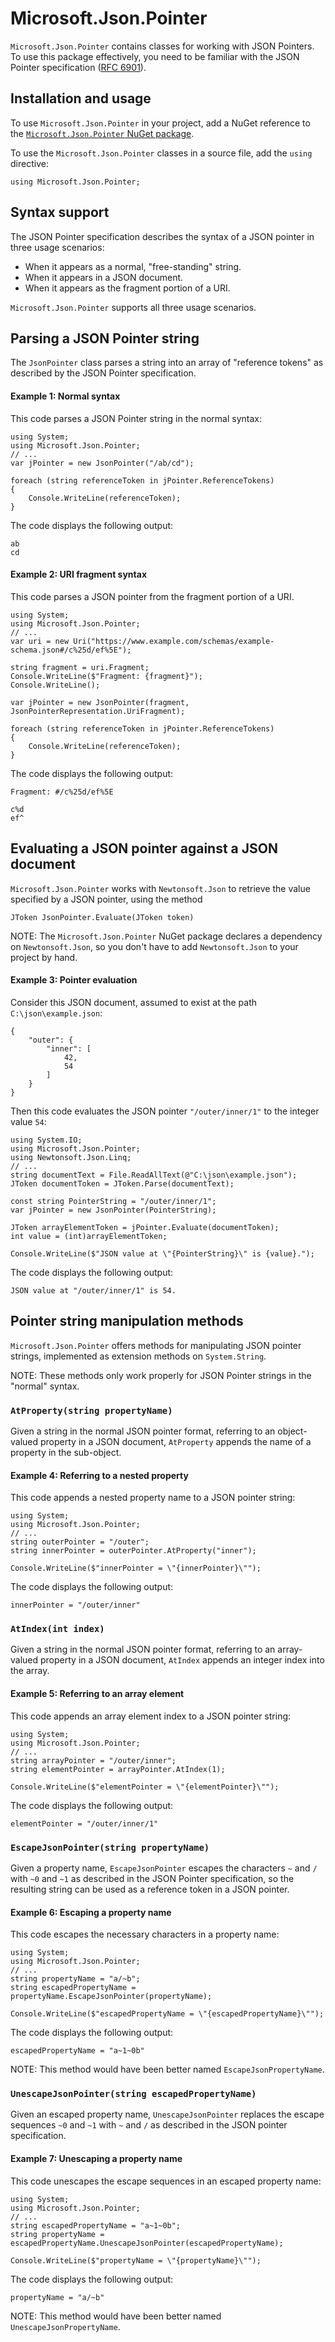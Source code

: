 # Microsoft.Json.Pointer

`Microsoft.Json.Pointer` contains classes for working with JSON Pointers. To use this package effectively, you need to be familiar with the JSON Pointer specification ([RFC 6901](https://tools.ietf.org/html/rfc6901)).

## Installation and usage

To use `Microsoft.Json.Pointer` in your project, add a NuGet reference to the [`Microsoft.Json.Pointer` NuGet package](https://www.nuget.org/packages/Microsoft.Json.Pointer/).

To use the `Microsoft.Json.Pointer` classes in a source file, add the `using` directive:
```
using Microsoft.Json.Pointer;
```

## Syntax support

The JSON Pointer specification describes the syntax of a JSON pointer in three usage scenarios:

- When it appears as a normal, "free-standing" string.
- When it appears in a JSON document.
- When it appears as the fragment portion of a URI.

`Microsoft.Json.Pointer` supports all three usage scenarios.

## Parsing a JSON Pointer string

The `JsonPointer` class parses a string into an array of "reference tokens" as described by the JSON Pointer specification.

#### Example 1: Normal syntax

This code parses a JSON Pointer string in the normal syntax:
```
using System;
using Microsoft.Json.Pointer;
// ...
var jPointer = new JsonPointer("/ab/cd");

foreach (string referenceToken in jPointer.ReferenceTokens)
{
    Console.WriteLine(referenceToken);
}
```

The code displays the following output:
```
ab
cd
```

#### Example 2: URI fragment syntax
This code parses a JSON pointer from the fragment portion of a URI.
```
using System;
using Microsoft.Json.Pointer;
// ...
var uri = new Uri("https://www.example.com/schemas/example-schema.json#/c%25d/ef%5E");

string fragment = uri.Fragment;
Console.WriteLine($"Fragment: {fragment}");
Console.WriteLine();

var jPointer = new JsonPointer(fragment, JsonPointerRepresentation.UriFragment);

foreach (string referenceToken in jPointer.ReferenceTokens)
{
    Console.WriteLine(referenceToken);
}
```

The code displays the following output:
```
Fragment: #/c%25d/ef%5E

c%d
ef^
```

## Evaluating a JSON pointer against a JSON document

`Microsoft.Json.Pointer` works with `Newtonsoft.Json` to retrieve the value specified by a JSON pointer, using the method
```
JToken JsonPointer.Evaluate(JToken token)
```

NOTE: The `Microsoft.Json.Pointer` NuGet package declares a dependency on `Newtonsoft.Json`, so you don't have to add `Newtonsoft.Json` to your project by hand.

#### Example 3: Pointer evaluation
Consider this JSON document, assumed to exist at the path `C:\json\example.json`:
```
{
    "outer": {
        "inner": [
            42,
            54
        ]
    }
}
```

Then this code evaluates the JSON pointer `"/outer/inner/1"` to the integer value `54`:
```
using System.IO;
using Microsoft.Json.Pointer;
using Newtonsoft.Json.Linq;
// ...
string documentText = File.ReadAllText(@"C:\json\example.json");
JToken documentToken = JToken.Parse(documentText);

const string PointerString = "/outer/inner/1";
var jPointer = new JsonPointer(PointerString);

JToken arrayElementToken = jPointer.Evaluate(documentToken);
int value = (int)arrayElementToken;

Console.WriteLine($"JSON value at \"{PointerString}\" is {value}.");
```

The code displays the following output:
```
JSON value at "/outer/inner/1" is 54.
```

## Pointer string manipulation methods

`Microsoft.Json.Pointer` offers methods for manipulating JSON pointer strings, implemented as extension methods on `System.String`.

NOTE: These methods only work properly for JSON Pointer strings in the "normal" syntax.

### `AtProperty(string propertyName)`

Given a string in the normal JSON pointer format, referring to an object-valued property in a JSON document, `AtProperty` appends the name of a property in the sub-object.

#### Example 4: Referring to a nested property

This code appends a nested property name to a JSON pointer string:
```
using System;
using Microsoft.Json.Pointer;
// ...
string outerPointer = "/outer";
string innerPointer = outerPointer.AtProperty("inner");

Console.WriteLine($"innerPointer = \"{innerPointer}\"");
```

The code displays the following output:
```
innerPointer = "/outer/inner"
```

### `AtIndex(int index)`

Given a string in the normal JSON pointer format, referring to an array-valued property in a JSON document, `AtIndex` appends an integer index into the array.

#### Example 5: Referring to an array element

This code appends an array element index to a JSON pointer string:
```
using System;
using Microsoft.Json.Pointer;
// ...
string arrayPointer = "/outer/inner";
string elementPointer = arrayPointer.AtIndex(1);

Console.WriteLine($"elementPointer = \"{elementPointer}\"");
```

The code displays the following output:
```
elementPointer = "/outer/inner/1"
```

### `EscapeJsonPointer(string propertyName)`

Given a property name, `EscapeJsonPointer` escapes the characters `~` and `/` with `~0` and `~1`
as described in the JSON Pointer specification, so the resulting string can be used as
a reference token in a JSON pointer.

#### Example 6: Escaping a property name

This code escapes the necessary characters in a property name:
```
using System;
using Microsoft.Json.Pointer;
// ...
string propertyName = "a/~b";
string escapedPropertyName = propertyName.EscapeJsonPointer(propertyName);

Console.WriteLine($"escapedPropertyName = \"{escapedPropertyName}\"");
```

The code displays the following output:
```
escapedPropertyName = "a~1~0b"
```

NOTE: This method would have been better named `EscapeJsonPropertyName`.

### `UnescapeJsonPointer(string escapedPropertyName)`

Given an escaped property name, `UnescapeJsonPointer` replaces the escape sequences `~0` and `~1`
with `~` and `/` as described in the JSON pointer specification.

#### Example 7: Unescaping a property name

This code unescapes the escape sequences in an escaped property name:
```
using System;
using Microsoft.Json.Pointer;
// ...
string escapedPropertyName = "a~1~0b";
string propertyName = escapedPropertyName.UnescapeJsonPointer(escapedPropertyName);

Console.WriteLine($"propertyName = \"{propertyName}\"");
```

The code displays the following output:
```
propertyName = "a/~b"
```

NOTE: This method would have been better named `UnescapeJsonPropertyName`.